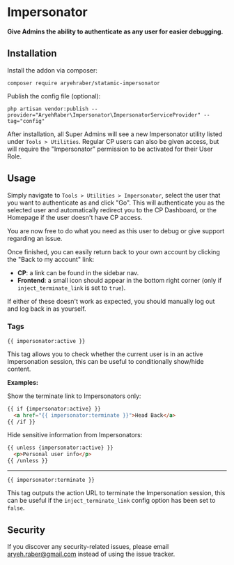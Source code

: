# Impersonator

**Give Admins the ability to authenticate as any user for easier debugging.**

## Installation

Install the addon via composer:

```
composer require aryehraber/statamic-impersonator
```

Publish the config file (optional):

```
php artisan vendor:publish --provider="AryehRaber\Impersonator\ImpersonatorServiceProvider" --tag="config"
```

After installation, all Super Admins will see a new Impersonator utility listed under `Tools > Utilities`. Regular CP users can also be given access, but will require the "Impersonator" permission to be activated for their User Role.

## Usage

Simply navigate to `Tools > Utilities > Impersonator`, select the user that you want to authenticate as and click "Go". This will authenticate you as the selected user and automatically redirect you to the CP Dashboard, or the Homepage if the user doesn't have CP access.

You are now free to do what you need as this user to debug or give support regarding an issue.

Once finished, you can easily return back to your own account by clicking the "Back to my account" link:
  * **CP**: a link can be found in the sidebar nav.
  * **Frontend**: a small icon should appear in the bottom right corner (only if `inject_terminate_link` is set to `true`).

If either of these doesn't work as expected, you should manually log out and log back in as yourself.

### Tags

`{{ impersonator:active }}`

This tag allows you to check whether the current user is in an active Impersonation session, this can be useful to conditionally show/hide content.

**Examples:**

Show the terminate link to Impersonators only:

```html
{{ if {impersonator:active} }}
  <a href="{{ impersonator:terminate }}">Head Back</a>
{{ /if }}
```

Hide sensitive information from Impersonators:

```html
{{ unless {impersonator:active} }}
  <p>Personal user info</p>
{{ /unless }}
```

---

`{{ impersonator:terminate }}`

This tag outputs the action URL to terminate the Impersonation session, this can be useful if the `inject_terminate_link` config option has been set to `false`.

## Security

If you discover any security-related issues, please email aryeh.raber@gmail.com instead of using the issue tracker.

